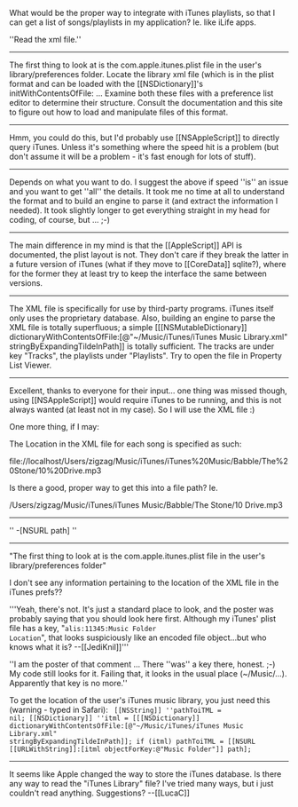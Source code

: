 

What would be the proper way to integrate with iTunes playlists, so that I can get a list of songs/playlists in my application? Ie. like iLife apps.

''Read the xml file.''

----

The first thing to look at is the com.apple.itunes.plist file in the user's library/preferences folder. Locate the library xml file (which is in the plist format and can be loaded with the [[NSDictionary]]'s initWithContentsOfFile: ... Examine both these files with a preference list editor to determine their structure. Consult the documentation and this site to figure out how to load and manipulate files of this format.

----

Hmm, you could do this, but I'd probably use [[NSAppleScript]] to directly query iTunes.  Unless it's something where the speed hit is a problem (but don't assume it will be a problem - it's fast enough for lots of stuff).

----

Depends on what you want to do. I suggest the above if speed ''is'' an issue and you want to get ''all'' the details. It took me no time at all to understand the format and to build an engine to parse it (and extract the information I needed). It took slightly longer to get everything straight in my head for coding, of course, but ... ;-)

----

The main difference in my mind is that the [[AppleScript]] API is documented, the plist layout is not.  They don't care if they break the latter in a future version of iTunes (what if they move to [[CoreData]] sqlite?), where for the former they at least try to keep the interface the same between versions. 

----

The XML file is specifically for use by third-party programs. iTunes itself only uses the proprietary database. Also, building an engine to parse the XML file is totally superfluous; a simple [[[NSMutableDictionary]] dictionaryWithContentsOfFile:[@"~/Music/iTunes/iTunes Music Library.xml" stringByExpandingTildeInPath]] is totally sufficient. The tracks are under key "Tracks", the playlists under "Playlists". Try to open the file in Property List Viewer.

----

Excellent, thanks to everyone for their input... one thing was missed though, using [[NSAppleScript]] would require iTunes to be running, and this is not always wanted (at least not in my case). So I will use the XML file :)

One more thing, if I may:

The Location in the XML file for each song is specified as such:

file://localhost/Users/zigzag/Music/iTunes/iTunes%20Music/Babble/The%20Stone/10%20Drive.mp3

Is there a good, proper way to get this into a file path? Ie.

/Users/zigzag/Music/iTunes/iTunes Music/Babble/The Stone/10 Drive.mp3

----

''
-[NSURL path]
''

----

"The first thing to look at is the com.apple.itunes.plist file in the user's library/preferences folder"

I don't see any information pertaining to the location of the XML file in the iTunes prefs??

'''Yeah, there's not. It's just a standard place to look, and the poster was probably saying that you should look here first. Although my iTunes' plist file has a key, "<code>alis:11345:Music Folder Location</code>", that looks suspiciously like an encoded file object...but who knows what it is? --[[JediKnil]]'''

''I am the poster of that comment ... There ''was'' a key there, honest. ;-) My code still looks for it. Failing that, it looks in the usual place (~/Music/...). Apparently that key is no more.''

To get the location of the user's iTunes music library, you just need this (warning - typed in Safari):
<code>
[[NSString]] ''pathToiTML = nil;
[[NSDictionary]] ''itml = [[[NSDictionary]] dictionaryWithContentsOfFile:[@"~/Music/iTunes/iTunes Music Library.xml" stringByExpandingTildeInPath]];
if (itml)
    pathToiTML = [[NSURL [[URLWithString]]:[itml objectForKey:@"Music Folder"]] path];
</code>

----

It seems like Apple changed the way to store the iTunes database.  Is there any way to read the "iTunes Library" file?  I've tried many ways, but i just couldn't read anything.  Suggestions? --[[LucaC]]